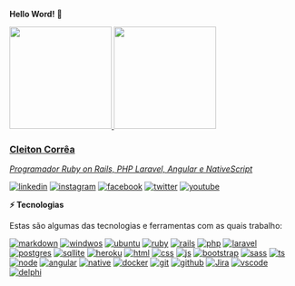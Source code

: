 **Hello Word!** 👋

<div>
  <a href="https://github.com/cleitoncorreas">
  <img height="180em" src="https://github-readme-stats.vercel.app/api?username=cleitoncorreas&show_icons=true&theme=gruvbox"/>
  <img height="180em" src="https://github-readme-stats.vercel.app/api/top-langs/?username=cleitoncorreas&layout=compact&langs_count=8&theme=gruvbox"/>
<div>

### Cleiton Corrêa

_Programador Ruby on Rails, PHP Laravel, Angular e NativeScript_

[![linkedin](https://img.shields.io/badge/LinkedIn-0077B5?style=for-the-badge&logo=linkedin&logoColor=white)](https://www.linkedin.com/in/cleitoncorreas/)
[![instagram](https://img.shields.io/badge/Instagram-E4405F?style=for-the-badge&logo=instagram&logoColor=white)](https://www.instagram.com/cleitoncorreas.dev/)
[![facebook](https://img.shields.io/badge/Facebook-1877F2?style=for-the-badge&logo=facebook&logoColor=white)](https://www.facebook.com/cleitoncorreas.dev)
[![twitter](https://img.shields.io/badge/Twitter-1DA1F2?style=for-the-badge&logo=twitter&logoColor=white)](https://twitter.com/cleitoncorreas)
[![youtube](https://img.shields.io/badge/YouTube-FF0000?style=for-the-badge&logo=youtube&logoColor=white)](https://www.youtube.com/channel/UCAXclhaOJoiDfus5XfMoVZA)

**⚡ Tecnologias**

Estas são algumas das tecnologias e ferramentas com as quais trabalho:

[![markdown](https://img.shields.io/badge/Markdown-000000?style=for-the-badge&logo=markdown&logoColor=white)](https://github.com/cleitoncorreas)
[![windwos](https://img.shields.io/badge/Windows-0078D6?style=for-the-badge&logo=windows&logoColor=white)](https://github.com/cleitoncorreas)
[![ubuntu](https://img.shields.io/badge/Ubuntu-E95420?style=for-the-badge&logo=ubuntu&logoColor=white)](https://github.com/cleitoncorreas)
[![ruby](https://img.shields.io/badge/Ruby-CC342D?style=for-the-badge&logo=ruby&logoColor=white)](https://github.com/cleitoncorreas)
[![rails](https://img.shields.io/badge/Ruby_on_Rails-CC0000?style=for-the-badge&logo=ruby-on-rails&logoColor=white)](https://github.com/cleitoncorreas)
[![php](https://img.shields.io/badge/PHP-777BB4?style=for-the-badge&logo=php&logoColor=white)](https://github.com/cleitoncorreas)
[![laravel](https://img.shields.io/badge/Laravel-FF2D20?style=for-the-badge&logo=laravel&logoColor=white)](https://github.com/cleitoncorreas)
[![postgres](https://img.shields.io/badge/PostgreSQL-316192?style=for-the-badge&logo=postgresql&logoColor=white)](https://github.com/cleitoncorreas)
[![sqllite](https://img.shields.io/badge/SQLite-07405E?style=for-the-badge&logo=sqlite&logoColor=white)](https://github.com/cleitoncorreas)
[![heroku](https://img.shields.io/badge/Heroku-430098?style=for-the-badge&logo=heroku&logoColor=white)](https://github.com/cleitoncorreas)
[![html](https://img.shields.io/badge/HTML5-E34F26?style=for-the-badge&logo=html5&logoColor=white)](https://github.com/cleitoncorreas)
[![css](https://img.shields.io/badge/CSS3-1572B6?style=for-the-badge&logo=css3&logoColor=white)](https://github.com/cleitoncorreas)
[![js](https://img.shields.io/badge/JavaScript-323330?style=for-the-badge&logo=javascript&logoColor=F7DF1E)](https://github.com/cleitoncorreas)
[![bootstrap](https://img.shields.io/badge/Bootstrap-563D7C?style=for-the-badge&logo=bootstrap&logoColor=white)](https://github.com/cleitoncorreas)
[![sass](https://img.shields.io/badge/Sass-CC6699?style=for-the-badge&logo=sass&logoColor=white)](https://github.com/cleitoncorreas)
[![ts](https://img.shields.io/badge/TypeScript-007ACC?style=for-the-badge&logo=typescript&logoColor=white)](https://github.com/cleitoncorreas)
[![node](https://img.shields.io/badge/Node.js-43853D?style=for-the-badge&logo=node.js&logoColor=white)](https://github.com/cleitoncorreas)
[![angular](https://img.shields.io/badge/Angular-DD0031?style=for-the-badge&logo=angular&logoColor=white)](https://github.com/cleitoncorreas)
[![native](https://img.shields.io/badge/NativeScript-0769AD?style=for-the-badge&logo=nativescript&logoColor=white)](https://github.com/cleitoncorreas)
[![docker](https://img.shields.io/badge/Docker-0095D5?&style=for-the-badge&logo=docker&logoColor=white)](https://github.com/cleitoncorreas)
[![git](https://img.shields.io/badge/Git-100000?style=for-the-badge&logo=git&logoColor=white)](https://github.com/cleitoncorreas)
[![github](https://img.shields.io/badge/GitHub-100000?style=for-the-badge&logo=github&logoColor=white)](https://github.com/cleitoncorreas)
[![Jira](https://img.shields.io/badge/Jira-0769AD?style=for-the-badge&logo=jira&logoColor=white)](https://github.com/cleitoncorreas)
[![vscode](https://img.shields.io/badge/VSCode-0769AD?style=for-the-badge&logo=visual-studio-code&logoColor=white)](https://github.com/cleitoncorreas)
[![delphi](https://img.shields.io/badge/Delphi-DD0031?style=for-the-badge&logo=delphi&logoColor=white)](https://github.com/cleitoncorreas)
